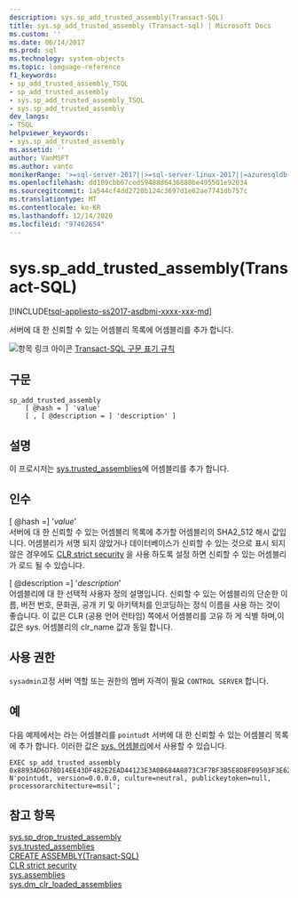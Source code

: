 ```yaml
---
description: sys.sp_add_trusted_assembly(Transact-SQL)
title: sys.sp_add_trusted_assembly (Transact-sql) | Microsoft Docs
ms.custom: ''
ms.date: 06/14/2017
ms.prod: sql
ms.technology: system-objects
ms.topic: language-reference
f1_keywords:
- sp_add_trusted_assembly_TSQL
- sp_add_trusted_assembly
- sys.sp_add_trusted_assembly_TSQL
- sys.sp_add_trusted_assembly
dev_langs:
- TSQL
helpviewer_keywords:
- sys.sp_add_trusted_assembly
ms.assetid: ''
author: VanMSFT
ms.author: vanto
monikerRange: '>=sql-server-2017||>=sql-server-linux-2017||=azuresqldb-mi-current'
ms.openlocfilehash: dd109cbb67ced59488d6436880be495501e92034
ms.sourcegitcommit: 1a544cf4dd2720b124c3697d1e62ae7741db757c
ms.translationtype: MT
ms.contentlocale: ko-KR
ms.lasthandoff: 12/14/2020
ms.locfileid: "97462654"
---
```

# <a name="syssp_add_trusted_assembly-transact-sql"></a>sys.sp_add_trusted_assembly(Transact-SQL)  
[!INCLUDE[tsql-appliesto-ss2017-asdbmi-xxxx-xxx-md](../../includes/tsql-appliesto-ss2017-asdbmi-xxxx-xxx-md.md)]

서버에 대 한 신뢰할 수 있는 어셈블리 목록에 어셈블리를 추가 합니다.

 ![항목 링크 아이콘](../../database-engine/configure-windows/media/topic-link.gif "항목 링크 아이콘") [Transact-SQL 구문 표기 규칙](../../t-sql/language-elements/transact-sql-syntax-conventions-transact-sql.md)  


## <a name="syntax"></a>구문
```  
sp_add_trusted_assembly 
    [ @hash = ] 'value'
    [ , [ @description = ] 'description' ]
```  

## <a name="remarks"></a>설명  

이 프로시저는  [sys.trusted_assemblies](../../relational-databases/system-catalog-views/sys-trusted-assemblies-transact-sql.md)에 어셈블리를 추가 합니다.

## <a name="arguments"></a>인수

[ @hash =] '*value*'  
서버에 대 한 신뢰할 수 있는 어셈블리 목록에 추가할 어셈블리의 SHA2_512 해시 값입니다. 어셈블리가 서명 되지 않았거나 데이터베이스가 신뢰할 수 있는 것으로 표시 되지 않은 경우에도 [CLR strict security](../../database-engine/configure-windows/clr-strict-security.md) 을 사용 하도록 설정 하면 신뢰할 수 있는 어셈블리가 로드 될 수 있습니다.

[ @description =] '*description*'  
어셈블리에 대 한 선택적 사용자 정의 설명입니다. 신뢰할 수 있는 어셈블리의 단순한 이름, 버전 번호, 문화권, 공개 키 및 아키텍처를 인코딩하는 정식 이름을 사용 하는 것이 좋습니다. 이 값은 CLR (공용 언어 런타임) 쪽에서 어셈블리를 고유 하 게 식별 하며,이 값은 sys. 어셈블리의 clr_name 값과 동일 합니다. 

## <a name="permissions"></a>사용 권한

`sysadmin`고정 서버 역할 또는 권한의 멤버 자격이 필요 `CONTROL SERVER` 합니다.

## <a name="examples"></a>예  

다음 예제에서는 라는 어셈블리를 `pointudt` 서버에 대 한 신뢰할 수 있는 어셈블리 목록에 추가 합니다. 이러한 값은  [sys. 어셈블리](../../relational-databases/system-catalog-views/sys-assemblies-transact-sql.md)에서 사용할 수 있습니다.     

```  
EXEC sp_add_trusted_assembly 0x8893AD6D78D14EE43DF482E2EAD44123E3A0B684A8873C3F7BF3B5E8D8F09503F3E62370CE742BBC96FE3394477214B84C7C1B0F7A04DCC788FA99C2C09DFCCC, 
N'pointudt, version=0.0.0.0, culture=neutral, publickeytoken=null, processorarchitecture=msil';
```  

## <a name="see-also"></a>참고 항목  
  [sys.sp_drop_trusted_assembly](sys-sp-drop-trusted-assembly-transact-sql.md)  
  [sys.trusted_assemblies](../../relational-databases/system-catalog-views/sys-trusted-assemblies-transact-sql.md)  
  [CREATE ASSEMBLY&#40;Transact-SQL&#41;](../../t-sql/statements/create-assembly-transact-sql.md)  
  [CLR strict security](../../database-engine/configure-windows/clr-strict-security.md)  
  [sys.assemblies](../../relational-databases/system-catalog-views/sys-assemblies-transact-sql.md)  
  [sys.dm_clr_loaded_assemblies](../../relational-databases/system-dynamic-management-views/sys-dm-clr-loaded-assemblies-transact-sql.md)  

